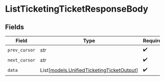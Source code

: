 # ListTicketingTicketResponseBody


## Fields

| Field                                                                                  | Type                                                                                   | Required                                                                               | Description                                                                            |
| -------------------------------------------------------------------------------------- | -------------------------------------------------------------------------------------- | -------------------------------------------------------------------------------------- | -------------------------------------------------------------------------------------- |
| `prev_cursor`                                                                          | *str*                                                                                  | :heavy_check_mark:                                                                     | N/A                                                                                    |
| `next_cursor`                                                                          | *str*                                                                                  | :heavy_check_mark:                                                                     | N/A                                                                                    |
| `data`                                                                                 | List[[models.UnifiedTicketingTicketOutput](../models/unifiedticketingticketoutput.md)] | :heavy_check_mark:                                                                     | N/A                                                                                    |